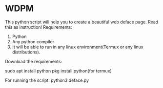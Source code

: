 # WDPM
 This python script will help you to create a beautiful web deface page.
 Read this as instruction!
 Requirements:
 1. Python
 2. Any python compiler
 3. It will be able to run in any linux environment(Termux or any linux distributions).
 
 Download the requirements:
 
 sudo apt install python
 pkg install python(for termux)
 
 For running the script:
 python3 deface.py
